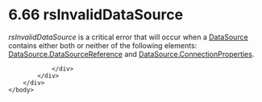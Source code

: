 <html dir="LTR" xmlns:mshelp="http://msdn.microsoft.com/mshelp" xmlns:ddue="http://ddue.schemas.microsoft.com/authoring/2003/5" xmlns:xlink="http://www.w3.org/1999/xlink" xmlns:tool="http://www.microsoft.com/tooltip">
    <head>
        <meta http-equiv="Content-Type" content="text/html; CHARSET=utf-8"></meta>
        <meta name="save" content="history"></meta>
        <title>6.66 rsInvalidDataSource</title>
        <xml>
            <mshelp:toctitle title="6.66 rsInvalidDataSource"></mshelp:toctitle>
            <mshelp:rltitle title="[MS-RDL]: rsInvalidDataSource"></mshelp:rltitle>
            <mshelp:keyword index="A" term="56b907da-440d-4242-81ba-0a8ac842b37c"></mshelp:keyword>
            <mshelp:attr name="DCSext.ContentType" value="open specification"></mshelp:attr>
            <mshelp:attr name="AssetID" value="56b907da-440d-4242-81ba-0a8ac842b37c"></mshelp:attr>
            <mshelp:attr name="TopicType" value="kbRef"></mshelp:attr>
            <mshelp:attr name="DCSext.Title" value="[MS-RDL]: rsInvalidDataSource" />
        </xml>
    </head>
    <body>
        <div id="header">
            <h1 class="heading">6.66 rsInvalidDataSource</h1>
        </div>
        <div id="mainSection">
            <div id="mainBody">
                <div id="allHistory" class="saveHistory"></div>
                <div id="sectionSection0" class="section" name="collapseableSection">
                    

<p><i>rsInvalidDataSource</i> is a critical error that will
occur when a <a href="0f098196-d1a1-4668-ac38-70331cc05041.html">DataSource</a>
contains either both or neither of the following elements: <a href="d8f6528a-e950-44ab-9d7f-1536bd5c2497.html">DataSource.DataSourceReference</a>
and <a href="66ba68b2-3d03-443a-bcc1-4cf0f53012a5.html">DataSource.ConnectionProperties</a>.</p>


                </div>
            </div>
        </div>
    </body>
</html>